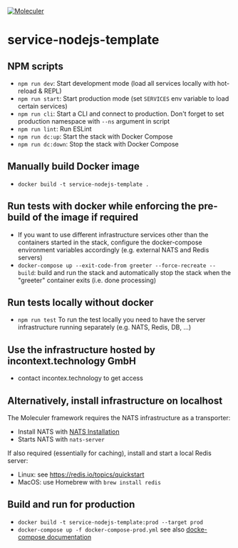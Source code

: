 [![Moleculer](https://badgen.net/badge/Powered%20by/Moleculer/0e83cd)](https://moleculer.services)

# service-nodejs-template

## NPM scripts

- `npm run dev`: Start development mode (load all services locally with hot-reload & REPL)
- `npm run start`: Start production mode (set `SERVICES` env variable to load certain services)
- `npm run cli`: Start a CLI and connect to production. Don't forget to set production namespace with `--ns` argument in script
- `npm run lint`: Run ESLint
- `npm run dc:up`: Start the stack with Docker Compose
- `npm run dc:down`: Stop the stack with Docker Compose

## Manually build Docker image
 - `docker build -t service-nodejs-template .`

## Run tests with docker while enforcing the pre-build of the image if required
  - If you want to use different infrastructure services other than the containers started in the stack, configure the docker-compose environment variables accordingly (e.g. external NATS and Redis servers)
  - `docker-compose up --exit-code-from greeter --force-recreate --build`: build and run the stack and automatically stop the stack when the "greeter" container exits (i.e. done processing)

## Run tests locally without docker
  - `npm run test`
To run the test locally you need to have the server infrastructure running separately (e.g. NATS, Redis, DB, ...)

## Use the infrastructure hosted by incontext.technology GmbH 
  - contact incontex.technology to get access

## Alternatively, install infrastructure on localhost
The Moleculer framework requires the NATS infrastructure as a transporter:
  - Install NATS with [NATS Installation](https://nats-io.github.io/docs/nats_server/installation.html)
  - Starts NATS with `nats-server`

If also required (essentially for caching), install and start a local Redis server:
  - Linux: see https://redis.io/topics/quickstart
  - MacOS: use Homebrew with `brew install redis`

## Build and run for production
  - `docker build -t service-nodejs-template:prod --target prod`
  - `docker-compose up -f docker-compose-prod.yml`
see also [docke-compose documentation](https://docs.docker.com/compose/reference/overview/)

